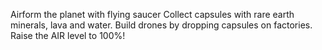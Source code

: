 Airform the planet with flying saucer
Collect capsules with rare earth minerals, lava and water. Build drones by dropping capsules on factories.
Raise the AIR level to 100%!